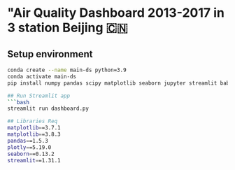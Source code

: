 # "Air Quality Dashboard 2013-2017 in 3 station Beijing 🇨🇳 

## Setup environment
```bash
conda create --name main-ds python=3.9
conda activate main-ds
pip install numpy pandas scipy matplotlib seaborn jupyter streamlit babel

## Run Streamlit app 
```bash
streamlit run dashboard.py

## Libraries Req
matplotlib==3.7.1
matplotlib==3.8.3
pandas==1.5.3
plotly==5.19.0
seaborn==0.13.2
streamlit==1.31.1